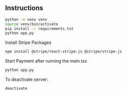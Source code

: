 ## Instructions
```bash
python -m venv venv
source venv/bin/activate
pip install -r requirements.txt
python app.py
```

Install Stripe Packages
```bash
npm install @stripe/react-stripe-js @stripe/stripe-js
```

Start Payment after running the main.tsx
```bash
python app.py
```

To deactivate server:
```bash
deactivate
```



